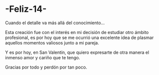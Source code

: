 # -Feliz-14-
Cuando el detalle va más allá del conocimiento...

Esta creación fue con el interés en mi decisión de estudiar otro ámbito profesional, es por hoy que se me ocurrió una excelente idea de plasmar aquellos momentos valiosos junto a mi pareja.

Y es por hoy, en San Valentín, que quiero expresarte de otra manera el inmenso amor y cariño que te tengo.

Gracias por todo y perdón por tan poco.
